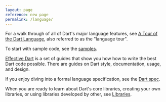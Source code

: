 ```yaml
---
layout: page
reference: new page
permalink: /language/
---
```


For a walk through of all of Dart's major language features, see
[A Tour of the Dart Language](/language/language-tour),
also referred to as the "language tour".

To start with sample code, see the [samples](/samples/).

[Effective Dart](/guides/effective-dart/) is a set of guides
that show you how how to write the best Dart code possible.
There are guides on Dart style, documentation, usage, and design.

If you enjoy diving into a formal language specification,
see the [Dart spec](/language/spec).

When you are ready to learn about Dart's core libraries, creating
your own libraries, or using libraries developed by other,
see [Libraries](/libraries).
